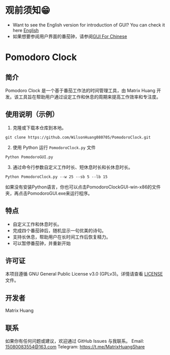 # 观前须知😁
- Want to see the English version for introduction of GUI? You can check it here [English]()
- 如果想要参阅用户界面的番茄钟，请参阅[GUI For Chinese]()
# Pomodoro Clock

## 简介
Pomodoro Clock 是一个基于番茄工作法的时间管理工具，由 Matrix Huang 开发。该工具旨在帮助用户通过设定工作和休息的周期来提高工作效率和专注度。

## 使用说明（示例）
1. 克隆或下载本仓库到本地。
```
git clone https://github.com/WilsonHuang080705/PomodoroClock.git
```
2. 使用 Python 运行 `PomodoroClock.py` 文件
```
Python PomodoroGUI.py
```
3. 通过命令行参数自定义工作时长、短休息时长和长休息时长。
```
Python PomodoroClock.py --w 25 --sb 5 --lb 15
```
如果没有安装Python语言，你也可以点击PomodoroClockGUI-win-x86的文件夹，再点击PomodoroGUI.exe来运行程序。

## 特点
- 自定义工作和休息时长。
- 完成四个番茄钟后，随机显示一句优美的诗句。
- 支持长休息，帮助用户在长时间工作后恢复精力。
- 可以暂停番茄钟，并重新开始

## 许可证
本项目遵循 GNU General Public License v3.0 (GPLv3)。详情请查看 [LICENSE](LICENSE) 文件。

## 开发者
Matrix Huang

## 联系
如果你有任何问题或建议，欢迎通过 GitHub Issues 与我联系。
Email: <15080083554@163.com>
Telegram: <https://t.me/MatrixHuangShare>
